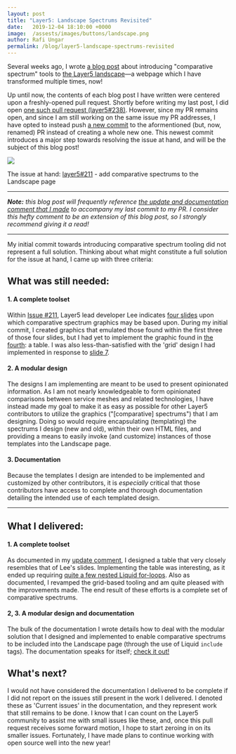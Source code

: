 ```yaml
---
layout: post
title: "Layer5: Landscape Spectrums Revisited"
date:   2019-12-04 18:10:00 +0000
image:  /assests/images/buttons/landscape.png
author: Rafi Ungar
permalink: /blog/layer5-landscape-spectrums-revisited
---
```

Several weeks ago, I wrote [a blog post](https://raungar.wordpress.com/2019/11/15/introducing-comparative-spectrums-to-the-layer5-landscape/) about introducing "comparative spectrum" tools to [the Layer5 landscape](https://layer5.io/landscape)—a webpage which I have transformed multiple times, now!

Up until now, the contents of each blog post I have written were centered upon a freshly-opened pull request. Shortly before writing my last post, I did open [one such pull request (layer5#238)](https://github.com/layer5io/layer5/pull/238). However, since my PR remains open, and since I am still working on the same issue my PR addresses, I have opted to instead push [a new commit](https://github.com/layer5io/layer5/pull/238/commits/4d396aaa6d3ca46add71531daedc8c0e2a5d2495) to the aformentioned (but, now, renamed) PR instead of creating a whole new one. This newest commit introduces a major step towards resolving the issue at hand, and will be the subject of this blog post!

![](https://raungar.files.wordpress.com/2019/11/screenshot_2019-11-15-landscape-create-comparative-spectrums-for-ease-of-contrasting-service-meshes-c2b7-issue-211-c2b7-layer5io....png?w=773)

The issue at hand: [layer5#211](https://github.com/layer5io/layer5/issues/211) - add comparative spectrums to the Landscape page

* * *

_**Note:** this blog post will frequently reference [the update and documentation comment that I made](https://github.com/layer5io/layer5/pull/238#issuecomment-561613644) to accompany my last commit to my PR. I consider this hefty comment to be an extension of this blog post, so I strongly recommend giving it a read!_

* * *

My initial commit towards introducing comparative spectrum tooling did not represent a full solution. Thinking about what might constitute a full solution for the issue at hand, I came up with three criteria:

## What was still needed:

#### 1\. A complete toolset

Within [Issue #211](https://github.com/layer5io/layer5/issues/211), Layer5 lead developer Lee indicates [four slides](https://docs.google.com/presentation/d/1P6LzzG0_alAxshpdfLnix53S9WU4vjbpSCrHJQoWPqc/edit#slide=id.p6) upon which comparative spectrum graphics may be based upon. During my initial commit, I created graphics that emulated those found within the first three of those four slides, but I had yet to implement the graphic found in [the fourth](https://docs.google.com/presentation/d/1P6LzzG0_alAxshpdfLnix53S9WU4vjbpSCrHJQoWPqc/edit#slide=id.p12): a table. I was also less-than-satisfied with the 'grid' design I had implemented in response to [slide 7](https://docs.google.com/presentation/d/1P6LzzG0_alAxshpdfLnix53S9WU4vjbpSCrHJQoWPqc/edit#slide=id.p10).

#### 2\. A modular design

The designs I am implementing are meant to be used to present opinionated information. As I am not nearly knowledgeable to form opinionated comparisons between service meshes and related technologies, I have instead made my goal to make it as easy as possible for other Layer5 contributors to utilize the graphics ("\[comparative\] spectrums") that I am designing. Doing so would require encapsulating (templating) the spectrums I design (new and old), within their own HTML files, and providing a means to easily invoke (and customize) instances of those templates into the Landscape page.

#### 3\. Documentation

Because the templates I design are intended to be implemented and customized by other contributors, it is _especially_ critical that those contributors have access to complete and thorough documentation detailing the intended use of each templated design.

* * *

## What I delivered:

#### 1\. A complete toolset

As documented in my [update comment](https://github.com/layer5io/layer5/pull/238#issuecomment-561613644), I designed a table that very closely resembles that of Lee's slides. Implementing the table was interesting, as it ended up requiring [quite a few nested Liquid for-loops](https://github.com/layer5io/layer5/blob/4d396aaa6d3ca46add71531daedc8c0e2a5d2495/_includes/partials/spectrum/table.html#L23). Also as documented, I revamped the grid-based tooling and am quite pleased with the improvements made. The end result of these efforts is a complete set of comparative spectrums.

#### 2, 3. A modular design and documentation

The bulk of the documentation I wrote details how to deal with the modular solution that I designed and implemented to enable comparative spectrums to be included into the Landscape page (through the use of Liquid `include` tags). The documentation speaks for itself; [check it out!](https://github.com/layer5io/layer5/pull/238#issuecomment-561613644)

## What's next?

I would not have considered the documentation I delivered to be complete if I did not report on the issues still present in the work I delivered. I denoted these as 'Current issues' in the documentation, and they represent work that still remains to be done. I know that I can count on the Layer5 community to assist me with small issues like these, and, once this pull request receives some forward motion, I hope to start zeroing in on its smaller issues. Fortunately, I have made plans to continue working with open source well into the new year!

